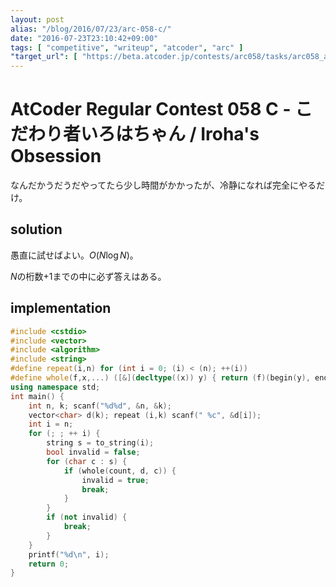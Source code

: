 ```yaml
---
layout: post
alias: "/blog/2016/07/23/arc-058-c/"
date: "2016-07-23T23:10:42+09:00"
tags: [ "competitive", "writeup", "atcoder", "arc" ]
"target_url": [ "https://beta.atcoder.jp/contests/arc058/tasks/arc058_a" ]
---
```


# AtCoder Regular Contest 058 C - こだわり者いろはちゃん / Iroha's Obsession

なんだかうだうだやってたら少し時間がかかったが、冷静になれば完全にやるだけ。

## solution

愚直に試せばよい。$O(N\log N)$。

$N$の桁数$+1$までの中に必ず答えはある。

## implementation

``` c++
#include <cstdio>
#include <vector>
#include <algorithm>
#include <string>
#define repeat(i,n) for (int i = 0; (i) < (n); ++(i))
#define whole(f,x,...) ([&](decltype((x)) y) { return (f)(begin(y), end(y), ## __VA_ARGS__); })(x)
using namespace std;
int main() {
    int n, k; scanf("%d%d", &n, &k);
    vector<char> d(k); repeat (i,k) scanf(" %c", &d[i]);
    int i = n;
    for (; ; ++ i) {
        string s = to_string(i);
        bool invalid = false;
        for (char c : s) {
            if (whole(count, d, c)) {
                invalid = true;
                break;
            }
        }
        if (not invalid) {
            break;
        }
    }
    printf("%d\n", i);
    return 0;
}
```

